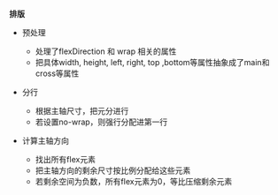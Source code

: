 **排版**
- 预处理
  - 处理了flexDirection 和 wrap 相关的属性
  - 把具体width, height, left, right, top ,bottom等属性抽象成了main和cross等属性

- 分行
  - 根据主轴尺寸，把元分进行
  - 若设置no-wrap，则强行分配进第一行

- 计算主轴方向
  - 找出所有flex元素
  - 把主轴方向的剩余尺寸按比例分配给这些元素
  - 若剩余空间为负数，所有flex元素为0，等比压缩剩余元素